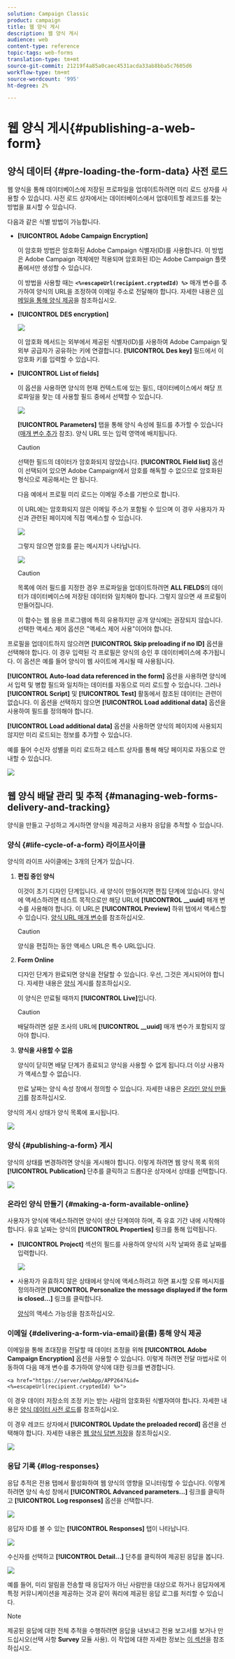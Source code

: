 ```yaml
---
solution: Campaign Classic
product: campaign
title: 웹 양식 게시
description: 웹 양식 게시
audience: web
content-type: reference
topic-tags: web-forms
translation-type: tm+mt
source-git-commit: 21219f4a85a0caec4531acda33ab8bba5c7605d6
workflow-type: tm+mt
source-wordcount: '995'
ht-degree: 2%

---
```



# 웹 양식 게시{#publishing-a-web-form}

## 양식 데이터 {#pre-loading-the-form-data} 사전 로드

웹 양식을 통해 데이터베이스에 저장된 프로파일을 업데이트하려면 미리 로드 상자를 사용할 수 있습니다. 사전 로드 상자에서는 데이터베이스에서 업데이트할 레코드를 찾는 방법을 표시할 수 있습니다.

다음과 같은 식별 방법이 가능합니다.

* **[!UICONTROL Adobe Campaign Encryption]**

   이 암호화 방법은 암호화된 Adobe Campaign 식별자(ID)를 사용합니다. 이 방법은 Adobe Campaign 객체에만 적용되며 암호화된 ID는 Adobe Campaign 플랫폼에서만 생성할 수 있습니다.

   이 방법을 사용할 때는 **`<%=escapeUrl(recipient.cryptedId) %>`** 매개 변수를 추가하여 양식의 URL을 조정하여 이메일 주소로 전달해야 합니다. 자세한 내용은 [이메일을 통해 양식 제공](#delivering-a-form-via-email)을 참조하십시오.

* **[!UICONTROL DES encryption]**

   ![](assets/s_ncs_admin_survey_preload_methods_001.png)

   이 암호화 메서드는 외부에서 제공된 식별자(ID)를 사용하여 Adobe Campaign 및 외부 공급자가 공유하는 키에 연결합니다. **[!UICONTROL Des key]** 필드에서 이 암호화 키를 입력할 수 있습니다.

* **[!UICONTROL List of fields]**

   이 옵션을 사용하면 양식의 현재 컨텍스트에 있는 필드, 데이터베이스에서 해당 프로파일을 찾는 데 사용할 필드 중에서 선택할 수 있습니다.

   ![](assets/s_ncs_admin_survey_preload_methods_002.png)

   **[!UICONTROL Parameters]** 탭을 통해 양식 속성에 필드를 추가할 수 있습니다([매개 변수 추가](../../web/using/defining-web-forms-properties.md#adding-parameters) 참조). 양식 URL 또는 입력 영역에 배치됩니다.

   >[!CAUTION]
   >
   >선택한 필드의 데이터가 암호화되지 않았습니다. **[!UICONTROL Field list]** 옵션이 선택되어 있으면 Adobe Campaign에서 암호를 해독할 수 없으므로 암호화된 형식으로 제공해서는 안 됩니다.

   다음 예에서 프로필 미리 로드는 이메일 주소를 기반으로 합니다.

   이 URL에는 암호화되지 않은 이메일 주소가 포함될 수 있으며 이 경우 사용자가 자신과 관련된 페이지에 직접 액세스할 수 있습니다.

   ![](assets/s_ncs_admin_survey_preload_methods_003.png)

   그렇지 않으면 암호를 묻는 메시지가 나타납니다.

   ![](assets/s_ncs_admin_survey_preload_methods_004.png)

   >[!CAUTION]
   >
   >목록에 여러 필드를 지정한 경우 프로파일을 업데이트하려면 **ALL FIELDS**&#x200B;의 데이터가 데이터베이스에 저장된 데이터와 일치해야 합니다. 그렇지 않으면 새 프로필이 만들어집니다.
   > 
   >이 함수는 웹 응용 프로그램에 특히 유용하지만 공개 양식에는 권장되지 않습니다. 선택한 액세스 제어 옵션은 &quot;액세스 제어 사용&quot;이어야 합니다.

프로필을 업데이트하지 않으려면 **[!UICONTROL Skip preloading if no ID]** 옵션을 선택해야 합니다. 이 경우 입력된 각 프로필은 양식의 승인 후 데이터베이스에 추가됩니다. 이 옵션은 예를 들어 양식이 웹 사이트에 게시될 때 사용됩니다.

**[!UICONTROL Auto-load data referenced in the form]** 옵션을 사용하면 양식에서 입력 및 병합 필드와 일치하는 데이터를 자동으로 미리 로드할 수 있습니다. 그러나 **[!UICONTROL Script]** 및 **[!UICONTROL Test]** 활동에서 참조된 데이터는 관련이 없습니다. 이 옵션을 선택하지 않으면 **[!UICONTROL Load additional data]** 옵션을 사용하여 필드를 정의해야 합니다.

**[!UICONTROL Load additional data]** 옵션을 사용하면 양식의 페이지에 사용되지 않지만 미리 로드되는 정보를 추가할 수 있습니다.

예를 들어 수신자 성별을 미리 로드하고 테스트 상자를 통해 해당 페이지로 자동으로 안내할 수 있습니다.

![](assets/s_ncs_admin_survey_preload_ex.png)

## 웹 양식 배달 관리 및 추적 {#managing-web-forms-delivery-and-tracking}

양식을 만들고 구성하고 게시하면 양식을 제공하고 사용자 응답을 추적할 수 있습니다.

### 양식 {#life-cycle-of-a-form} 라이프사이클

양식의 라이프 사이클에는 3개의 단계가 있습니다.

1. **편집 중인 양식**

   이것이 초기 디자인 단계입니다. 새 양식이 만들어지면 편집 단계에 있습니다. 양식에 액세스하려면 테스트 목적으로만 해당 URL에 **[!UICONTROL __uuid]** 매개 변수를 사용해야 합니다. 이 URL은 **[!UICONTROL Preview]** 하위 탭에서 액세스할 수 있습니다. [양식 URL 매개 변수](../../web/using/defining-web-forms-properties.md#form-url-parameters)를 참조하십시오.

   >[!CAUTION]
   >
   >양식을 편집하는 동안 액세스 URL은 특수 URL입니다.

1. **Form Online**

   디자인 단계가 완료되면 양식을 전달할 수 있습니다. 우선, 그것은 게시되어야 합니다. 자세한 내용은 [양식](#publishing-a-form) 게시를 참조하십시오.

   이 양식은 만료될 때까지 **[!UICONTROL Live]**&#x200B;입니다.

   >[!CAUTION]
   >
   >배달하려면 설문 조사의 URL에 **[!UICONTROL __uuid]** 매개 변수가 포함되지 않아야 합니다.

1. **양식을 사용할 수 없음**

   양식이 닫히면 배달 단계가 종료되고 양식을 사용할 수 없게 됩니다.더 이상 사용자가 액세스할 수 없습니다.

   만료 날짜는 양식 속성 창에서 정의할 수 있습니다. 자세한 내용은 [온라인 양식 만들기](#making-a-form-available-online)를 참조하십시오.

양식의 게시 상태가 양식 목록에 표시됩니다.

![](assets/s_ncs_admin_survey_status.png)

### 양식 {#publishing-a-form} 게시

양식의 상태를 변경하려면 양식을 게시해야 합니다. 이렇게 하려면 웹 양식 목록 위의 **[!UICONTROL Publication]** 단추를 클릭하고 드롭다운 상자에서 상태를 선택합니다.

![](assets/webapp_publish_webform.png)

### 온라인 양식 만들기 {#making-a-form-available-online}

사용자가 양식에 액세스하려면 양식이 생산 단계여야 하며, 즉 유효 기간 내에 시작해야 합니다. 유효 날짜는 양식의 **[!UICONTROL Properties]** 링크를 통해 입력됩니다.

* **[!UICONTROL Project]** 섹션의 필드를 사용하여 양식의 시작 날짜와 종료 날짜를 입력합니다.

   ![](assets/webapp_availability_date.png)

* 사용자가 유효하지 않은 상태에서 양식에 액세스하려고 하면 표시할 오류 메시지를 정의하려면 **[!UICONTROL Personalize the message displayed if the form is closed...]** 링크를 클릭합니다.

   [양식](../../web/using/defining-web-forms-properties.md#accessibility-of-the-form)의 액세스 가능성을 참조하십시오.

### 이메일 {#delivering-a-form-via-email}을(를) 통해 양식 제공

이메일을 통해 초대장을 전달할 때 데이터 조정을 위해 **[!UICONTROL Adobe Campaign Encryption]** 옵션을 사용할 수 있습니다. 이렇게 하려면 전달 마법사로 이동하여 다음 매개 변수를 추가하여 양식에 대한 링크를 변경합니다.

```
<a href="https://server/webApp/APP264?&id=<%=escapeUrl(recipient.cryptedId) %>">
```

이 경우 데이터 저장소의 조정 키는 받는 사람의 암호화된 식별자여야 합니다. 자세한 내용은 [양식 데이터 사전 로드](#pre-loading-the-form-data)를 참조하십시오.

이 경우 레코드 상자에서 **[!UICONTROL Update the preloaded record]** 옵션을 선택해야 합니다. 자세한 내용은 [웹 양식 답변 저장](../../web/using/web-forms-answers.md#saving-web-forms-answers)을 참조하십시오.

![](assets/s_ncs_admin_survey_save_box_option.png)

### 응답 기록 {#log-responses}

응답 추적은 전용 탭에서 활성화하여 웹 양식의 영향을 모니터링할 수 있습니다. 이렇게 하려면 양식 속성 창에서 **[!UICONTROL Advanced parameters...]** 링크를 클릭하고 **[!UICONTROL Log responses]** 옵션을 선택합니다.

![](assets/s_ncs_admin_survey_trace.png)

응답자 ID를 볼 수 있는 **[!UICONTROL Responses]** 탭이 나타납니다.

![](assets/s_ncs_admin_survey_trace_tab.png)

수신자를 선택하고 **[!UICONTROL Detail...]** 단추를 클릭하여 제공된 응답을 봅니다.

![](assets/s_ncs_admin_survey_trace_edit.png)

예를 들어, 미리 알림을 전송할 때 응답자가 아닌 사람만을 대상으로 하거나 응답자에게 특정 커뮤니케이션을 제공하는 것과 같이 쿼리에 제공된 응답 로그를 처리할 수 있습니다.

>[!NOTE]
>
>제공된 응답에 대한 전체 추적을 수행하려면 응답을 내보내고 전용 보고서를 보거나 만드십시오(선택 사항 **Survey** 모듈 사용). 이 작업에 대한 자세한 정보는 [이 섹션](../../web/using/about-surveys.md)을 참조하십시오.

